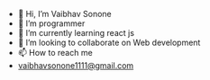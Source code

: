 - 👋 Hi, I’m Vaibhav Sonone
- 👀 I’m programmer 
- 🌱 I’m currently learning react js
- 💞️ I’m looking to collaborate on Web development 
- 📫 How to reach me
- vaibhavsonone1111@gmail.com  

<!---
VaibhavSonone40/VaibhavSonone40 is a ✨ special ✨ repository because its `README.md` (this file) appears on your GitHub profile.
You can click the Preview link to take a look at your changes.
--->
